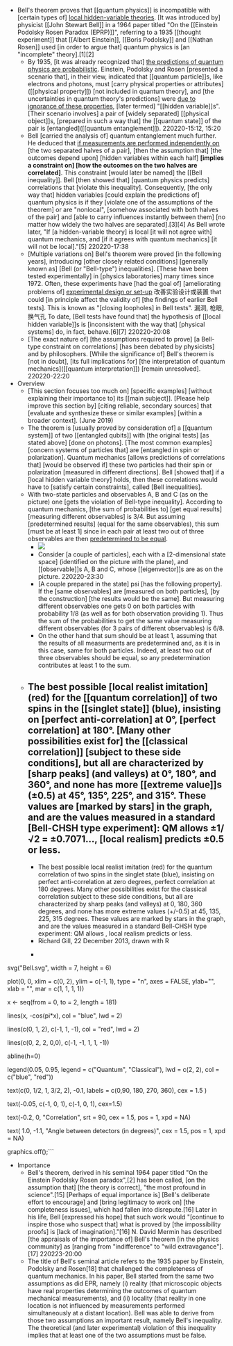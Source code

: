 - Bell's theorem proves that [[quantum physics]] is incompatible with [certain types of] [local hidden-variable theories](((ZelKAMd3n))). [It was introduced by] physicist [[John Stewart Bell]] in a 1964 paper titled "On the [[Einstein Podolsky Rosen Paradox (EPRP)]]", referring to a 1935 [[thought experiment]] that [[Albert Einstein]], [[Boris Podolsky]] and [[Nathan Rosen]] used [in order to argue that] quantum physics is [an "incomplete" theory].[1][2] 
    - By 1935, [it was already recognized that] [the predictions of quantum physics are probabilistic](((1G-_MOIj_))). Einstein, Podolsky and Rosen [presented a scenario that], in their view, indicated that [[quantum particle]]s, like electrons and photons, must [carry physical properties or attributes]([[physical property]]) [not included in quantum theory], and [the uncertainties in quantum theory's predictions] were [due to ignorance of these properties]([[ignorance]]), [later termed] "[[hidden variable]]s". [Their scenario involves] a pair of [widely separated] [[physical object]]s, [prepared in such a way that] the [[quantum state]] of the pair is [entangled]([[quantum entanglement]]).
220220-15:12, 15:20
    - Bell [carried the analysis of] quantum entanglement much further. He deduced that [if measurements are performed independently on](((GmVCaGX7A))) [the two separated halves of a pair], [then the assumption that] [the outcomes depend upon] [hidden variables within each half] __[implies a constraint on] [how the outcomes on the two halves are correlated]__. This constraint [would later be named] the [[Bell inequality]]. Bell [then showed that] [quantum physics predicts] correlations that [violate this inequality]. Consequently, [the only way that] hidden variables [could explain the predictions of] quantum physics is if they [violate one of the assumptions of the theorem] or are "nonlocal", [somehow associated with both halves of the pair] and [able to carry influences instantly between them] [no matter how widely the two halves are separated].[3][4] As Bell wrote later, "If [a hidden-variable theory] is local [it will not agree with] quantum mechanics, and [if it agrees with quantum mechanics] [it will not be local]."[5]
220220-17:38
    - [Multiple variations on] Bell's theorem were proved [in the following years], introducing [other closely related conditions] [generally known as] [Bell (or "Bell-type") inequalities]. [These have been tested experimentally] in [physics laboratories] many times since 1972. Often, these experiments have [had the goal of] [ameliorating problems of] [experimental design or set-up](((l8Ip8yEst))) 改善实验设计或装置 that could [in principle affect the validity of] [the findings of earlier Bell tests]. This is known as "[closing loopholes] in Bell tests". 漏洞, 枪眼, 换气孔 To date, [Bell tests have found that] the hypothesis of [[local hidden variable]]s is [inconsistent with the way that] [physical systems] do, in fact, behave.[6][7]
220220-20:08
    - [The exact nature of] [the assumptions required to prove] [a Bell-type constraint on correlations] [has been debated by physicists] and by philosophers. [While the significance of] Bell's theorem is [not in doubt], [its full implications for] [the interpretation of quantum mechanics]([[quantum interpretation]]) [remain unresolved].
220220-22:20
- Overview
    - [This section focuses too much on] [specific examples] [without explaining their importance to] its [[main subject]]. [Please help improve this section by] [citing reliable, secondary sources] that [evaluate and synthesize these or similar examples] [within a broader context]. (June 2019)
    - The theorem is [usually proved by consideration of] a [[quantum system]] of two [[entangled qubits]] with [the original tests] [as stated above] [done on photons]. [The most common examples] [concern systems of particles that] are [entangled in spin or polarization]. Quantum mechanics [allows predictions of correlations that] [would be observed if] these two particles had their spin or polarization [measured in different directions]. Bell [showed that] if a [local hidden variable theory] holds, then these correlations would have to [satisfy certain constraints], called [Bell inequalities].
    - With two-state particles and observables A, B and C (as on the picture) one [gets the violation of Bell-type inequality]. According to quantum mechanics, [the sum of probabilities to] [get equal results] [measuring different observables] is 3/4. But assuming [predetermined results] (equal for the same observables), this sum [must be at least 1] since in each pair at least two out of three observables are then [predetermined to be equal](https://en.wikipedia.org/wiki/File:Mermin%27s_inequality.pdf).
        - ![](https://firebasestorage.googleapis.com/v0/b/firescript-577a2.appspot.com/o/imgs%2Fapp%2FXELiu-NovaKG%2F-6kdYRxGWs.png?alt=media&token=66529915-8a1b-451a-b682-1a56ab79b678)
        - Consider [a couple of particles], each with a [2-dimensional state space] (identified on the picture with the plane), and [[observable]]s A, B and C, whose [[eigenvector]]s are as on the picture.
220220-23:30
        - [A couple prepared in the state] psi [has the following property]. If the [same observables] are [measured on both particles], [by the construction] [the results would be the same]. But measuring different observables one gets 0 on both particles with probability 1/8 (as well as for both observation providing 1). Thus the sum of the probabilities to get the same value measuring different observables (for 3 pairs of different observables) is 6/8.
        - On the other hand that sum should be at least 1, assuming that the results of all measurments are predetermined and, as it is in this case, same for both particles. Indeed, at least two out of three observables should be equal, so any predetermination contributes at least 1 to the sum.
    - The best possible [local realist imitation] (red) for the [[quantum correlation]] of two spins in the [[singlet state]] (blue), insisting on [perfect anti-correlation] at 0°, [perfect correlation] at 180°. [Many other possibilities exist for] the [[classical correlation]] [subject to these side conditions], but all are characterized by [sharp peaks] (and valleys) at 0°, 180°, and 360°, and none has more [[extreme value]]s (±0.5) at 45°, 135°, 225°, and 315°. These values are [marked by stars] in the graph, and are the values measured in a standard [Bell-CHSH type experiment]: QM allows ±1/√2 = ±0.7071..., [local realism] predicts ±0.5 or less.
        - 
        - The best possible local realist imitation (red) for the quantum correlation of two spins in the singlet state (blue), insisting on perfect anti-correlation at zero degrees, perfect correlation at 180 degrees. Many other possibilities exist for the classical correlation subject to these side conditions, but all are characterized by sharp peaks (and valleys) at 0, 180, 360 degrees, and none has more extreme values (+/-0.5) at 45, 135, 225, 315 degrees. These values are marked by stars in the graph, and are the values measured in a standard Bell-CHSH type experiment: QM allows , local realism predicts or less. 
        - Richard Gill, 22 December 2013, drawn with R
        - ```r
svg("Bell.svg", width = 7, height = 6)

plot(0, 0, xlim = c(0, 2), ylim = c(-1, 1), type = "n", axes = FALSE, ylab="", xlab = "", mar = c(1, 1, 1, 1))

x <- seq(from = 0, to = 2, length = 181)

lines(x, -cos(pi*x), col = "blue", lwd = 2)

lines(c(0, 1, 2), c(-1, 1, -1), col = "red", lwd = 2)

lines(c(0, 2, 2, 0,0), c(-1, -1, 1, 1, -1))

abline(h=0)

legend(0.05, 0.95, legend = c("Quantum", "Classical"), lwd = c(2, 2), col = c("blue", "red"))

text(c(0, 1/2, 1, 3/2, 2), -0.1, labels = c(0,90, 180, 270, 360), cex = 1.5 )

text(-0.05, c(-1, 0, 1), c(-1, 0, 1), cex=1.5)

text(-0.2, 0, "Correlation", srt = 90, cex = 1.5, pos = 1, xpd = NA)

text( 1.0, -1.1, "Angle between detectors (in degrees)", cex = 1.5, pos = 1, xpd = NA)

graphics.off();```
- Importance
    - Bell's theorem, derived in his seminal 1964 paper titled "On the Einstein Podolsky Rosen paradox",[2] has been called, [on the assumption that] [the theory is correct], "the most profound in science".[15] [Perhaps of equal importance is] [Bell's deliberate effort to encourage] and [bring legitimacy to work on] [the completeness issues], which had fallen into disrepute.[16] Later in his life, Bell [expressed his hope] that such work would "[continue to inspire those who suspect that] what is proved by [the impossibility proofs] is [lack of imagination]."[16] N. David Mermin has described [the appraisals of the importance of] Bell's theorem [in the physics community] as [ranging from "indifference" to "wild extravagance"].[17]
220223-20:00
    - The title of Bell's seminal article refers to the 1935 paper by Einstein, Podolsky and Rosen[18] that challenged the completeness of quantum mechanics. In his paper, Bell started from the same two assumptions as did EPR, namely (i) reality (that microscopic objects have real properties determining the outcomes of quantum mechanical measurements), and (ii) locality (that reality in one location is not influenced by measurements performed simultaneously at a distant location). Bell was able to derive from those two assumptions an important result, namely Bell's inequality. The theoretical (and later experimental) violation of this inequality implies that at least one of the two assumptions must be false.
